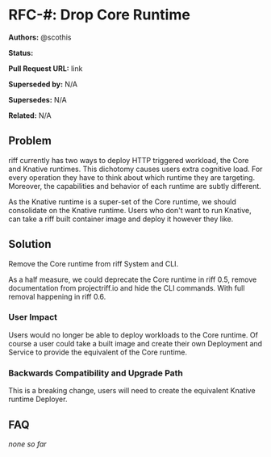 # RFC-#: Drop Core Runtime

**Authors:** @scothis

**Status:**

**Pull Request URL:** link

**Superseded by:** N/A

**Supersedes:** N/A

**Related:** N/A

## Problem

riff currently has two ways to deploy HTTP triggered workload, the Core and Knative runtimes. This dichotomy causes users extra cognitive load. For every operation they have to think about which runtime they are targeting. Moreover, the capabilities and behavior of each runtime are subtly different.

As the Knative runtime is a super-set of the Core runtime, we should consolidate on the Knative runtime. Users who don't want to run Knative, can take a riff built container image and deploy it however they like.

## Solution

Remove the Core runtime from riff System and CLI.

As a half measure, we could deprecate the Core runtime in riff 0.5, remove documentation from projectriff.io and hide the CLI commands. With full removal happening in riff 0.6.

### User Impact

Users would no longer be able to deploy workloads to the Core runtime. Of course a user could take a built image and create their own Deployment and Service to provide the equivalent of the Core runtime.

### Backwards Compatibility and Upgrade Path

This is a breaking change, users will need to create the equivalent Knative runtime Deployer.

## FAQ

*none so far*
